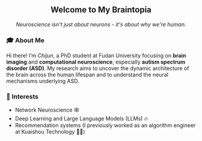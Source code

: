 <h2 align="center">Welcome to My Braintopia</h1>

<p align="center">
  <em>Neuroscience isn't just about neurons - it's about why we're human.</em>
</p>

### 🎓 About Me
Hi there! I’m <em>Chijun</em>, a PhD student at Fudan University focusing on **brain imaging** and **computational neuroscience**, especially **autism spectrum disorder (ASD)**. My research aims to uncover the dynamic architecture of the brain across the human lifespan and to understand the neural mechanisms underlying ASD.

### 👻 Interests

- Network Neuroscience 🕸️ 
- Deep Learning and Large Language Models (LLMs) 🔥
- Recommendation systems (I previously worked as an algorithm engineer at Kuaishou Technology 🧑‍💻)
